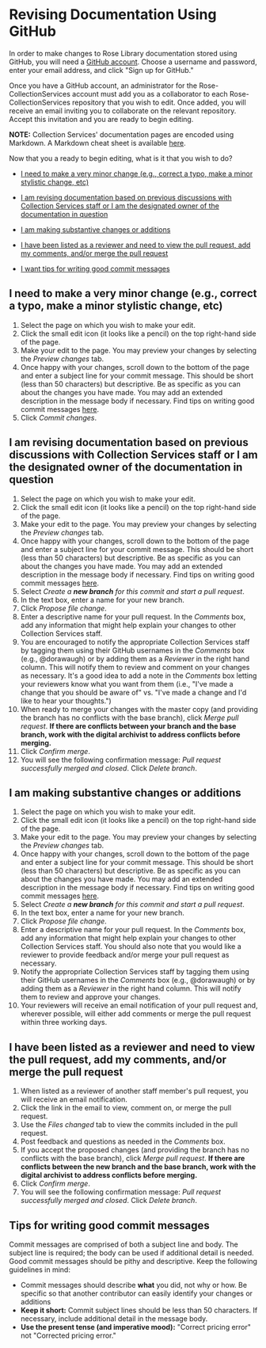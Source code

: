 # Revising Documentation Using GitHub

In order to make changes to Rose Library documentation stored using GitHub, you will need a [GitHub account](https://github.com). Choose a username and password, enter your email address, and click "Sign up for GitHub."

Once you have a GitHub account, an administrator for the Rose-CollectionServices account must add you as a collaborator to each Rose-CollectionServices repository that you wish to edit. Once added, you will receive an email inviting you to collaborate on the relevant repository. Accept this invitation and you are ready to begin editing.

**NOTE:** Collection Services' documentation pages are encoded using Markdown. A Markdown cheat sheet is available [here](03-Markdown%20Cheat%20Sheet.md).

Now that you a ready to begin editing, what is it that you wish to do?

* [I need to make a very minor change (e.g., correct a typo, make a minor stylistic change, etc)](#I-need-to-make-a-very-minor-change-eg-correct-a-typo-make-a-minor-stylistic-change-etc)
* [I am revising documentation based on previous discussions with Collection Services staff or I am the designated owner of the documentation in question](#I-am-revising-documentation-based-on-previous-discussions-with-Collection-Services-staff-or-I-am-the-designated-owner-of-the-documentation-in-question)
* [I am making substantive changes or additions](#I-am-making-substantive-changes-or-additions)
* [I have been listed as a reviewer and need to view the pull request, add my comments, and/or merge the pull request](#I-have-been-listed-as-a-reviewer-and-need-to-view-the-pull-request-add-my-comments-andor-merge-the-pull-request)

* [I want tips for writing good commit messages](#Tips-for-writing-good-commit-messages)
## I need to make a very minor change (e.g., correct a typo, make a minor stylistic change, etc)

1. Select the page on which you wish to make your edit.
2. Click the small edit icon (it looks like a pencil) on the top right-hand side of the page.
3. Make your edit to the page. You may preview your changes by selecting the *Preview changes* tab.
4. Once happy with your changes, scroll down to the bottom of the page and enter a subject line for your commit message. This should be short (less than 50 characters) but descriptive. Be as specific as you can about the changes you have made. You may add an extended description in the message body if necessary. Find tips on writing good commit messages [here](#Tips-for-writing-good-commit-messages).
5. Click *Commit changes*.

## I am revising documentation based on previous discussions with Collection Services staff or I am the designated owner of the documentation in question

1. Select the page on which you wish to make your edit.
2. Click the small edit icon (it looks like a pencil) on the top right-hand side of the page.
3. Make your edit to the page. You may preview your changes by selecting the *Preview changes* tab.
4. Once happy with your changes, scroll down to the bottom of the page and enter a subject line for your commit message. This should be short (less than 50 characters) but descriptive. Be as specific as you can about the changes you have made. You may add an extended description in the message body if necessary. Find tips on writing good commit messages [here](#Tips-for-writing-good-commit-messages).
5. Select *Create a **new branch** for this commit and start a pull request*.
6. In the text box, enter a name for your new branch.
7. Click *Propose file change*.
8. Enter a descriptive name for your pull request. In the *Comments* box, add any information that might help explain your changes to other Collection Services staff.
9. You are encouraged to notify the appropriate Collection Services staff by tagging them using their GitHub usernames in the *Comments* box (e.g., @dorawaugh) or by adding them as a *Reviewer* in the right hand column. This will notify them to review and comment on your changes as necessary. It's a good idea to add a note in the *Comments* box letting your reviewers know what you want from them (i.e., "I've made a change that you should be aware of" vs. "I've made a change and I'd like to hear your thoughts.")
10. When ready to merge your changes with the master copy (and providing the branch has no conflicts with the base branch), click *Merge pull request*. **If there are conflicts between your branch and the base branch, work with the digital archivist to address conflicts before merging.**
11. Click *Confirm merge*.
12. You will see the following confirmation message: *Pull request successfully merged and closed*. Click *Delete branch*.

## I am making substantive changes or additions

1. Select the page on which you wish to make your edit.
2. Click the small edit icon (it looks like a pencil) on the top right-hand side of the page.
3. Make your edit to the page. You may preview your changes by selecting the *Preview changes* tab.
4. Once happy with your changes, scroll down to the bottom of the page and enter a subject line for your commit message. This should be short (less than 50 characters) but descriptive. Be as specific as you can about the changes you have made. You may add an extended description in the message body if necessary. Find tips on writing good commit messages [here](#Tips-for-writing-good-commit-messages).
5. Select *Create a **new branch** for this commit and start a pull request*.
6. In the text box, enter a name for your new branch.
7. Click *Propose file change*.
8. Enter a descriptive name for your pull request. In the *Comments* box, add any information that might help explain your changes to other Collection Services staff. You should also note that you would like a reviewer to provide feedback and/or merge your pull request as necessary.
9. Notify the appropriate Collection Services staff by tagging them using their GitHub usernames in the *Comments* box (e.g., @dorawaugh) or by adding them as a *Reviewer* in the right hand column. This will notify them to review and approve your changes.
10. Your reviewers will receive an email notification of your pull request and, wherever possible, will either add comments or merge the pull request within three working days.

## I have been listed as a reviewer and need to view the pull request, add my comments, and/or merge the pull request

1. When listed as a reviewer of another staff member's pull request, you will receive an email notification.
2. Click the link in the email to view, comment on, or merge the pull request.
3. Use the *Files changed* tab to view the commits included in the pull request.
4. Post feedback and questions as needed in the *Comments* box.
5. If you accept the proposed changes (and providing the branch has no conflicts with the base branch), click *Merge pull request*. **If there are conflicts between the new branch and the base branch, work with the digital archivist to address conflicts before merging.**
11. Click *Confirm merge*.
12. You will see the following confirmation message: *Pull request successfully merged and closed*. Click *Delete branch*.

## Tips for writing good commit messages

Commit messages are comprised of both a subject line and body. The subject line is required; the body can be used if additional detail is needed. Good commit messages should be pithy and descriptive. Keep the following guidelines in mind:

* Commit messages should describe **what** you did, not why or how. Be specific so that another contributor can easily identify your changes or additions
* **Keep it short:** Commit subject lines should be less than 50 characters. If necessary, include additional detail in the message body.
* **Use the present tense (and imperative mood):** "Correct pricing error" not "Corrected pricing error."


